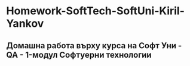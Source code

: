 # Homework-SoftTech-SoftUni-Kiril-Yankov

## Домашна работа върху курса на Софт Уни - QA - 1-модул Софтуерни технологии